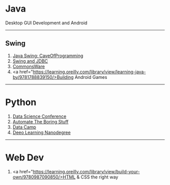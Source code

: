 # **Java**
Desktop GUI Development and Android
***
## Swing

1. <a href="https://app.pluralsight.com/library/courses/mastering-java-swing-part1/table-of-contents"> Java Swing: CaveOfProgramming</a>
2. <a href="https://learning.oreilly.com/library/view/beginning-java-8/9781430266624/"> Swing and JDBC </a>
2. <a href="https://wares.commonsware.com/app/internal/catalog">CommonsWare</a>
3. <a href="https://learning.oreilly.com/library/view/learning-java-by/9781788839150/>Building Android Games</a>
***

# **Python**

1. <a href="https://learning.oreilly.com/videos/-/9781492050544/continue">Data Science Conference</a>
2. <a href="https://learning.oreilly.com/library/view/automate-the-boring/9781457189906/">Automate The Boring Stuff</a>
3. <a href="https://www.datacamp.com/home">Data Camp</a>
4. <a href="https://classroom.udacity.com/nanodegrees/nd185/syllabus/core-curriculum">Deeo Learning Nanodegree</a>

***

# **Web Dev**

1. <a href="https://learning.oreilly.com/library/view/build-your-own/9780987090850/>HTML & CSS the right way</a>
